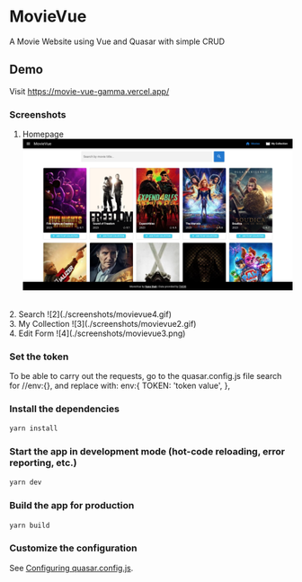 # MovieVue
A Movie Website using Vue and Quasar with simple CRUD

## Demo
Visit https://movie-vue-gamma.vercel.app/

### Screenshots
1. Homepage
![1](./screenshots/movievue1.png)
<br />
2. Search
![2](./screenshots/movievue4.gif)
<br />
3. My Collection
![3](./screenshots/movievue2.gif)
<br />
4. Edit Form
![4](./screenshots/movievue3.png)
<br />

### Set the token

To be able to carry out the requests, go to the quasar.config.js file
search for //env:{}, and replace with:
env:{
TOKEN: 'token value',
},


### Install the dependencies

```bash
yarn install
```

### Start the app in development mode (hot-code reloading, error reporting, etc.)

```bash
yarn dev
```

### Build the app for production

```bash
yarn build
```

### Customize the configuration

See [Configuring quasar.config.js](https://v2.quasar.dev/quasar-cli-vite/quasar-config-js).
